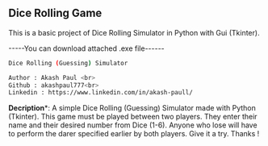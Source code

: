 ## Dice Rolling Game

This is a basic project of Dice Rolling Simulator in Python with Gui (Tkinter).

-----You can download attached .exe file------

```bash
Dice Rolling (Guessing) Simulator

Author : Akash Paul <br>
Github : akashpaul777<br>
Linkedin : https://www.linkedin.com/in/akash-paull/

```

**Decription***: A simple Dice Rolling (Guessing) Simulator made with Python (Tkinter). This game must be played between two players. They enter their name and their desired number from Dice (1-6). Anyone who lose will have to perform the darer specified earlier by both players. Give it a try. Thanks !



